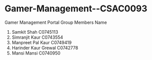 # Gamer-Management--CSAC0093
Gamer Management Portal
Group Members Name
1. Samkit Shah C0745113
2. Simranjit Kaur C0743554
3. Manpreet Pal Kaur C0749419
4. Harinder Kaur Grewal C0742778
5. Mansi Mansi C0740950
